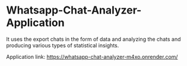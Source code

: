 # Whatsapp-Chat-Analyzer-Application
It uses the export chats in the form of data and analyzing the chats and producing various types of statistical insights.

Application link: https://whatsapp-chat-analyzer-m4xo.onrender.com/
